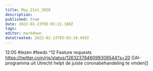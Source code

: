 ```yaml
---
title: May_21st_2020
description: 
published: true
date: 2022-02-23T05:03:21.188Z
tags: 
editor: markdown
dateCreated: 2022-02-23T05:03:19.459Z
---
```


 12:05 #lezen #feeds ^12
 Feature requests
 https://twitter.com/rjs/status/1263237846099308544?s=20
 [[AI-programma uit Utrecht helpt de juiste coronabehandeling te vinden]]
